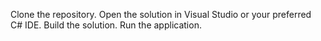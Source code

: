 Clone the repository.
Open the solution in Visual Studio or your preferred C# IDE.
Build the solution.
Run the application.
